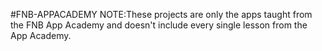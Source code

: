 #FNB-APPACADEMY
NOTE:These projects are only the apps taught from the FNB App Academy and doesn't include every single lesson from the App Academy.
